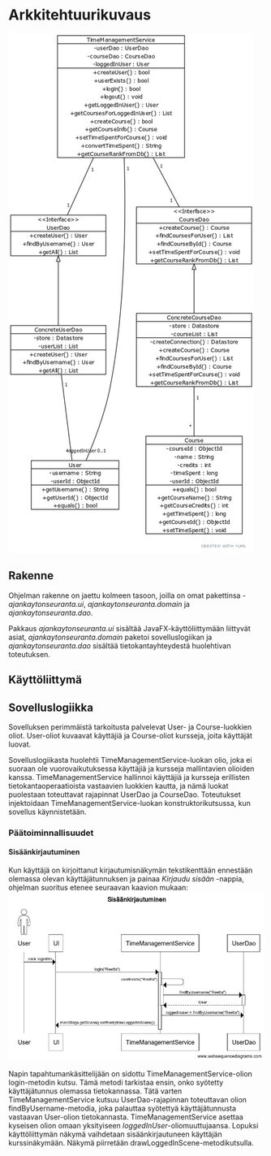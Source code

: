 # Arkkitehtuurikuvaus

![Arkkitehtuuri](/dokumentaatio/kuvat/classdiagram.jpg)


## Rakenne
Ohjelman rakenne on jaettu kolmeen tasoon, joilla on omat pakettinsa - _ajankaytonseuranta.ui_, _ajankaytonseuranta.domain_ ja _ajankaytonseuranta.dao_.

Pakkaus _ajankaytonseuranta.ui_ sisältää JavaFX-käyttöliittymään liittyvät asiat, _ajankaytonseuranta.domain_ paketoi sovelluslogiikan ja _ajankaytonseuranta.dao_ sisältää tietokantayhteydestä huolehtivan toteutuksen.

## Käyttöliittymä

## Sovelluslogiikka
Sovelluksen perimmäistä tarkoitusta palvelevat User- ja Course-luokkien oliot. User-oliot kuvaavat käyttäjiä ja Course-oliot kursseja, joita käyttäjät luovat.

Sovelluslogiikasta huolehtii TimeManagementService-luokan olio, joka ei suoraan ole vuorovaikutuksessa käyttäjiä ja kursseja mallintavien olioiden kanssa. TimeManagementService hallinnoi käyttäjiä ja kursseja erillisten tietokantaoperaatioista vastaavien luokkien kautta, ja nämä luokat puolestaan toteuttavat rajapinnat UserDao ja CourseDao. Toteutukset injektoidaan TimeManagementService-luokan konstruktorikutsussa, kun sovellus käynnistetään.

### Päätoiminnallisuudet
#### Sisäänkirjautuminen
Kun käyttäjä on kirjoittanut kirjautumisnäkymän tekstikenttään ennestään olemassa olevan käyttäjätunnuksen ja painaa _Kirjaudu sisään_ -nappia, ohjelman suoritus etenee seuraavan kaavion mukaan:
![Sisäänkirjautumisen sekvenssikaavio](/dokumentaatio/kuvat/loginSequenceDiagram.png)

Napin tapahtumankäsittelijään on sidottu TimeManagementService-olion login-metodin kutsu. Tämä metodi tarkistaa ensin, onko syötetty käyttäjätunnus olemassa tietokannassa. Tätä varten TimeManagementService kutsuu UserDao-rajapinnan toteuttavan olion findByUsername-metodia, joka palauttaa syötettyä käyttäjätunnusta vastaavan User-olion tietokannasta. TimeManagementService asettaa kyseisen olion omaan yksityiseen _loggedInUser_-oliomuuttujaansa. Lopuksi käyttöliittymän näkymä vaihdetaan sisäänkirjautuneen käyttäjän kurssinäkymään. Näkymä piirretään drawLoggedInScene-metodikutsulla.
